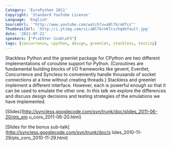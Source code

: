 ```yaml
---
Category: 'EuroPython 2011'
Copyright: 'Standard YouTube License'
Language: 'English'
SourceUrl: '"http://www.youtube.com/watch?v=aNl7GrnKTcs"'
ThumbnailUrl: 'http://i.ytimg.com/vi/aNl7GrnKTcs/hqdefault.jpg'
date: '2011-07-21'
speakers: ["P\xE9ter Szab\xF3"]
tags: [concurrence, cpython, design, greenlet, stackless, testing]
---
```

Stackless Python and the greenlet package for CPython are two different
implementations of coroutine support for Python. (Coroutines are fundamental
building blocks of I/O frameworks like gevent, Eventlet, Concurrence and
Syncless to conveniently handle thousands of socket connections at a time
without creating threads.) Stackless and greenlet implement a different
interface. However, each is powerful enough so that it can be used to emulate
the other one. In this talk we explore the differences and discuss design
decisions and testing strategies of the emulations we have implemented.

[Slides](http://syncless.googlecode.com/svn/trunk/doc/slides_2011-06-20/pts_em
u_coro_2011-06-20.html)

[Slides for the bonus sub-talk](http://syncless.googlecode.com/svn/trunk/doc/s
lides_2010-11-29/pts_coro_2010-11-29.html)

